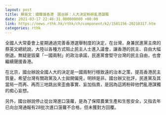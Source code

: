 ```yaml
---
layout: post
title: 蔡英文：續聲援香港　國台辦：人大決定粉碎亂港謀獨
date: 2021-03-17 22:46:31.000000000 +08:00
link: https://news.rthk.hk/rthk/ch/component/k2/1581156-20210317.htm
categories: rthk
---
```


全國人大常委會上星期通過完善香港選舉制度的決定，在台灣，身兼民進黨主席的蔡英文總統說，大陸以各種方式阻止民主人士進入議會，讓香港的民主、自由大幅倒退，無疑是毀棄「一國兩制」的政治承諾，民進黨會堅守台灣的民主自由，也會繼續聲援香港。

在北京，國台辦說全國人大的決定是一國兩制行穩致遠的治本之策，提高香港民主質量，希望台灣有關政黨及人士拋開偏見，明辨是非。國台辦又批評，民進黨及其當局一而再、再而三地跳出來歪曲事實、妄加指責，是因為這將粉碎他們亂港謀獨的痴心妄想。

另外，國台辦說停止從台灣進口菠蘿，是為了保障農業生產和生態安全，又指去年已向台灣通報有28批次進口菠蘿不合格，但未獲對方回覆。
